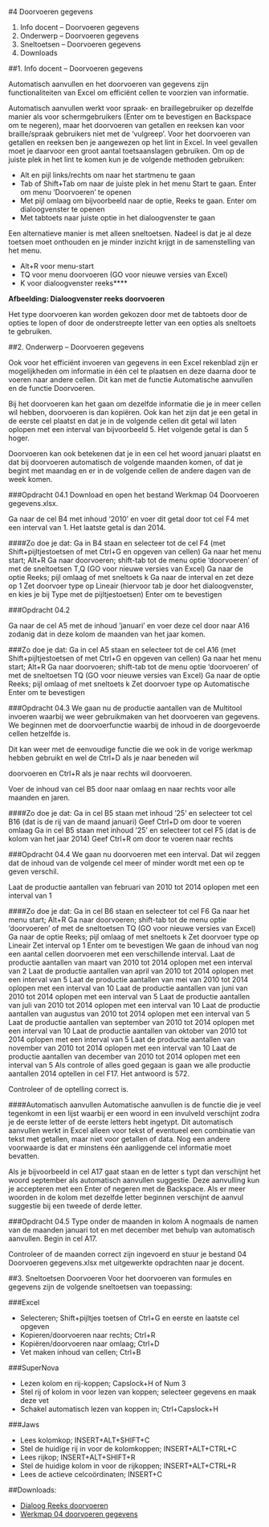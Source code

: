 #4 Doorvoeren gegevens

1. Info docent – Doorvoeren gegevens
2. Onderwerp – Doorvoeren gegevens
3. Sneltoetsen – Doorvoeren gegevens
4. Downloads

##1. Info docent – Doorvoeren gegevens

Automatisch aanvullen en het doorvoeren van gegevens zijn functionaliteiten van Excel om efficiënt cellen te voorzien van informatie.

Automatisch aanvullen werkt voor spraak- en braillegebruiker op dezelfde manier als voor schermgebruikers (Enter om te bevestigen en Backspace om te negeren), maar het doorvoeren van getallen en reeksen kan voor braille/spraak gebruikers niet met de ‘vulgreep’. Voor het doorvoeren van getallen en reeksen ben je aangewezen op het lint in Excel. In veel gevallen moet je daarvoor een groot aantal toetsaanslagen gebruiken. Om op de juiste plek in het lint te komen kun je de volgende methoden gebruiken:

* Alt en pijl links/rechts om naar het startmenu te gaan
* Tab of Shift+Tab om naar de juiste plek in het menu Start te gaan. Enter om menu ‘Doorvoeren’ te openen
* Met pijl omlaag om bijvoorbeeld naar de optie, Reeks te gaan. Enter om dialoogvenster te openen
* Met tabtoets naar juiste optie in het dialoogvenster te gaan

Een alternatieve manier is met alleen sneltoetsen. Nadeel is dat je al deze toetsen moet onthouden en je minder inzicht krijgt in de samenstelling van het menu.

* Alt+R voor menu-start
* TQ voor menu doorvoeren (GO voor nieuwe versies van Excel)
* K voor dialoogvenster reeks****

**Afbeelding: Dialoogvenster reeks doorvoeren**

Het type doorvoeren kan worden gekozen door met de tabtoets door de opties te lopen of door de onderstreepte letter van een opties als sneltoets te gebruiken.

##2. Onderwerp – Doorvoeren gegevens

Ook voor het efficiënt invoeren van gegevens in een Excel rekenblad zijn er mogelijkheden om informatie in één cel te plaatsen en deze daarna door te voeren naar andere cellen. Dit kan met de functie Automatische aanvullen en de functie Doorvoeren.

Bij het doorvoeren kan het gaan om dezelfde informatie die je in meer cellen wil hebben, doorvoeren is dan kopiëren. Ook kan het zijn dat je
een getal in de eerste cel plaatst en dat je in de volgende cellen dit getal wil laten oplopen met een interval van bijvoorbeeld 5. Het volgende getal is dan 5 hoger.

Doorvoeren kan ook betekenen dat je in een cel het woord januari plaatst en dat bij doorvoeren automatisch de volgende maanden komen,
of dat je begint met maandag en er in de volgende cellen de andere dagen van de week komen.

###Opdracht 04.1
Download en open het bestand Werkmap 04 Doorvoeren gegevens.xlsx.

Ga naar de cel B4 met inhoud ‘2010’ en voer dit getal door tot cel F4 met een interval van 1. Het laatste getal is dan 2014.

####Zo doe je dat:
Ga in B4 staan en selecteer tot de cel F4 (met Shift+pijltjestoetsen of met Ctrl+G en opgeven van cellen)
Ga naar het menu start; Alt+R
Ga naar doorvoeren; shift-tab tot de menu optie ‘doorvoeren’ of met de sneltoetsen T,Q (GO voor nieuwe versies van Excel)
Ga naar de optie Reeks; pijl omlaag of met sneltoets k
Ga naar de interval en zet deze op 1
Zet doorvoer type op Lineair (hiervoor tab je door het dialoogvenster, en kies je bij Type met de pijltjestoetsen)
Enter om te bevestigen

###Opdracht 04.2

Ga naar de cel A5 met de inhoud ‘januari’ en voer deze cel door naar A16 zodanig dat in deze kolom de maanden van het jaar komen.

###Zo doe je dat:
Ga in cel A5 staan en selecteer tot de cel A16 (met Shift+pijltjestoetsen of met Ctrl+G en opgeven van cellen)
Ga naar het menu start; Alt+R
Ga naar doorvoeren; shift-tab tot de menu optie ‘doorvoeren’ of met de sneltoetsen TQ (GO voor nieuwe versies van Excel)
Ga naar de optie Reeks; pijl omlaag of met sneltoets k
Zet doorvoer type op Automatische
Enter om te bevestigen

###Opdracht 04.3
We gaan nu de productie aantallen van de Multitool invoeren waarbij we weer gebruikmaken van het doorvoeren van gegevens. We beginnen met de doorvoerfunctie waarbij de inhoud in de doorgevoerde cellen hetzelfde is.

Dit kan weer met de eenvoudige functie die we ook in de vorige werkmap hebben gebruikt en wel de Ctrl+D als je naar beneden wil

doorvoeren en Ctrl+R als je naar rechts wil doorvoeren.

Voer de inhoud van cel B5 door naar omlaag en naar rechts voor alle maanden en jaren.

####Zo doe je dat:
Ga in cel B5 staan met inhoud ’25’ en selecteer tot cel B16 (dat is de rij van de maand januari)
Geef Ctrl+D om door te voeren omlaag
Ga in cel B5 staan met inhoud ’25’ en selecteer tot cel F5 (dat is de kolom van het jaar 2014)
Geef Ctrl+R om door te voeren naar rechts

###Opdracht 04.4
We gaan nu doorvoeren met een interval. Dat wil zeggen dat de inhoud van de volgende cel meer of minder wordt met een op te geven verschil.

Laat de productie aantallen van februari van 2010 tot 2014 oplopen met een interval van 1

####Zo doe je dat:
Ga in cel B6 staan en selecteer tot cel F6
Ga naar het menu start; Alt+R
Ga naar doorvoeren; shift-tab tot de menu optie ‘doorvoeren’ of met de sneltoetsen TQ (GO voor nieuwe versies van Excel)
Ga naar de optie Reeks; pijl omlaag of met sneltoets k
Zet doorvoer type op Lineair
Zet interval op 1
Enter om te bevestigen
We gaan de inhoud van nog een aantal cellen doorvoeren met een verschillende interval.
Laat de productie aantallen van maart van 2010 tot 2014 oplopen met een interval van 2
Laat de productie aantallen van april van 2010 tot 2014 oplopen met een interval van 5
Laat de productie aantallen van mei van 2010 tot 2014 oplopen met een interval van 10
Laat de productie aantallen van juni van 2010 tot 2014 oplopen met een interval van 5
Laat de productie aantallen van juli van 2010 tot 2014 oplopen met een interval van 10
Laat de productie aantallen van augustus van 2010 tot 2014 oplopen met een interval van 5
Laat de productie aantallen van september van 2010 tot 2014 oplopen met een interval van 10
Laat de productie aantallen van oktober van 2010 tot 2014 oplopen met een interval van 5
Laat de productie aantallen van november van 2010 tot 2014 oplopen met een interval van 10
Laat de productie aantallen van december van 2010 tot 2014 oplopen met een interval van 5
Als controle of alles goed gegaan is gaan we alle productie aantallen 2014 optellen in cel F17. Het antwoord is 572.

Controleer of de optelling correct is.

####Automatisch aanvullen
Automatische aanvullen is de functie die je veel tegenkomt in een lijst waarbij er een woord in een invulveld verschijnt zodra je de eerste letter of de eerste letters hebt ingetypt. Dit automatisch aanvullen werkt in Excel alleen voor tekst of eventueel een combinatie van tekst met getallen, maar niet voor getallen of data. Nog een andere voorwaarde is dat er minstens één aanliggende cel informatie moet bevatten.

Als je bijvoorbeeld in cel A17 gaat staan en de letter s typt dan verschijnt het woord september als automatisch aanvullen suggestie. Deze aanvulling kun je accepteren met een Enter of negeren met de Backspace. Als er meer woorden in de kolom met dezelfde letter beginnen verschijnt de aanvul suggestie bij een tweede of derde letter.

###Opdracht 04.5
Type onder de maanden in kolom A nogmaals de namen van de maanden januari tot en met december met behulp van automatisch aanvullen. Begin in cel A17.

Controleer of de maanden correct zijn ingevoerd en stuur je bestand 04 Doorvoeren gegevens.xlsx met uitgewerkte opdrachten naar je docent.

##3. Sneltoetsen Doorvoeren
Voor het doorvoeren van formules en gegevens zijn de volgende sneltoetsen van toepassing:

###Excel
* Selecteren; Shift+pijltjes toetsen of Ctrl+G en eerste en laatste cel opgeven
* Kopieren/doorvoeren naar rechts; Ctrl+R
* Kopiëren/doorvoeren naar omlaag; Ctrl+D
* Vet maken inhoud van cellen; Ctrl+B

###SuperNova
* Lezen kolom en rij-koppen; Capslock+H of Num 3
* Stel rij of kolom in voor lezen van koppen; selecteer gegevens en maak deze vet
* Schakel automatisch lezen van koppen in; Ctrl+Capslock+H

###Jaws
* Lees kolomkop; INSERT+ALT+SHIFT+C
* Stel de huidige rij in voor de kolomkoppen; INSERT+ALT+CTRL+C
* Lees rijkop; INSERT+ALT+SHIFT+R
* Stel de huidige kolom in voor de rijkoppen; INSERT+ALT+CTRL+R
* Lees de actieve celcoördinaten; INSERT+C

##Downloads:
* [Dialoog Reeks doorvoeren](https://www.eduvip.nl/cms/files/DialoogReeksdoorvoeren.jpg)
* [Werkmap 04 doorvoeren gegevens](https://www.eduvip.nl/cms/files/Werkmap-04-doorvoeren-gegevens.xlsx)

